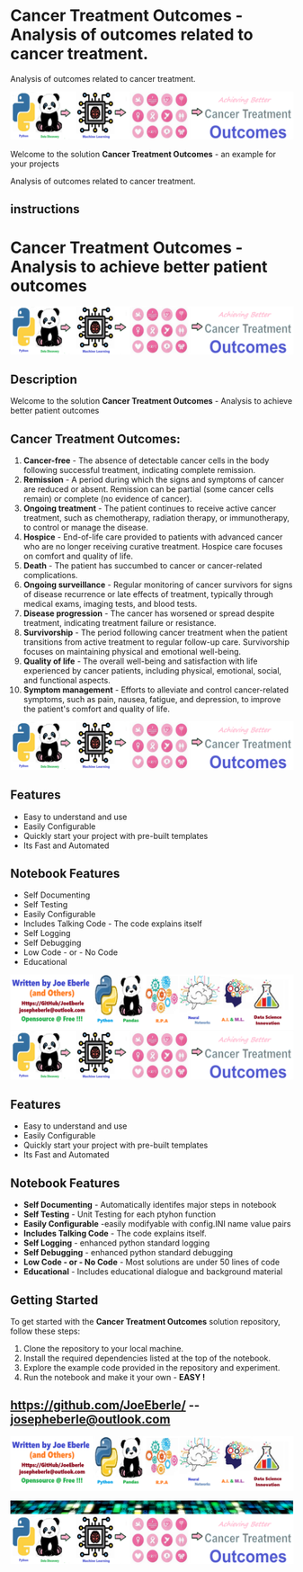 
# Cancer Treatment Outcomes - Analysis of outcomes related to cancer treatment.
Analysis of outcomes related to cancer treatment.

![Image image_filename](code.png)

Welcome to the solution **Cancer Treatment Outcomes** - an example for your projects

Analysis of outcomes related to cancer treatment.
## instructions 
# Cancer Treatment Outcomes - Analysis to achieve better patient outcomes

![Code Logo](code.png)
## Description

Welcome to the solution **Cancer Treatment Outcomes** - Analysis to achieve better patient outcomes

## Cancer Treatment Outcomes:
1. **Cancer-free** - The absence of detectable cancer cells in the body following successful treatment, indicating complete remission.
2. **Remission** - A period during which the signs and symptoms of cancer are reduced or absent. Remission can be partial (some cancer cells remain) or complete (no evidence of cancer).
3. **Ongoing treatment** - The patient continues to receive active cancer treatment, such as chemotherapy, radiation therapy, or immunotherapy, to control or manage the disease.
4. **Hospice** - End-of-life care provided to patients with advanced cancer who are no longer receiving curative treatment. Hospice care focuses on comfort and quality of life.
5. **Death** - The patient has succumbed to cancer or cancer-related complications.
6. **Ongoing surveillance** - Regular monitoring of cancer survivors for signs of disease recurrence or late effects of treatment, typically through medical exams, imaging tests, and blood tests.
7. **Disease progression** - The cancer has worsened or spread despite treatment, indicating treatment failure or resistance.
8. **Survivorship** - The period following cancer treatment when the patient transitions from active treatment to regular follow-up care. Survivorship focuses on maintaining physical and emotional well-being.
9. **Quality of life** - The overall well-being and satisfaction with life experienced by cancer patients, including physical, emotional, social, and functional aspects.
10. **Symptom management** - Efforts to alleviate and control cancer-related symptoms, such as pain, nausea, fatigue, and depression, to improve the patient's comfort and quality of life.


![Code Logo](sample.png)
 
    
## Features
- Easy to understand and use  
- Easily Configurable 
- Quickly start your project with pre-built templates
- Its Fast and Automated
    
## Notebook Features
- Self Documenting 
- Self Testing 
- Easily Configurable
- Includes Talking Code - The code explains itself
- Self Logging 
- Self Debugging 
- Low Code - or - No Code
- Educational 
    
![Code Logo](developer.png)
    <br>
![Image image_filename](sample.png)

## Features
- Easy to understand and use  
- Easily Configurable 
- Quickly start your project with pre-built templates
- Its Fast and Automated

## Notebook Features
- **Self Documenting** - Automatically identifes major steps in notebook 
- **Self Testing** - Unit Testing for each ptyhon function
- **Easily Configurable** -easily modifyable with config.INI name value pairs
- **Includes Talking Code** - The code explains itself.
- **Self Logging** - enhanced python standard logging   
- **Self Debugging** - enhanced python standard debugging
- **Low Code - or - No Code** - Most solutions are under 50 lines of code
- **Educational** - Includes educational dialogue and background material
    
## Getting Started
To get started with the **Cancer Treatment Outcomes** solution repository, follow these steps:
1. Clone the repository to your local machine.
2. Install the required dependencies listed at the top of the notebook.
3. Explore the example code provided in the repository and experiment.
4. Run the notebook and make it your own - **EASY !**
    
## https://github.com/JoeEberle/ -- josepheberle@outlook.com 
    
![Developer](developer.png)

![Brand](brand.png)
    ![additional_image](cancer_treatment_outcomes.png)  <br>